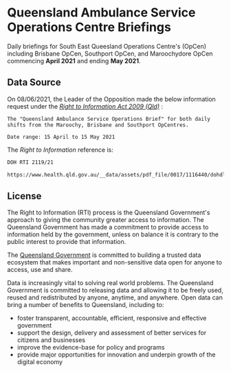 
# Queensland Ambulance Service Operations Centre Briefings

Daily briefings for South East Queesland Operations Centre's (OpCen) including Brisbane OpCen, Southport OpCen, and Maroochydore OpCen commencing **April 2021** and ending **May 2021**.


## Data Source

On 08/06/2021, the Leader of the Opposition made the below information request under the _[Right to Information Act 2009 (Qld)](https://www.legislation.qld.gov.au/view/html/inforce/current/act-2009-013)_ :

```
The "Queensland Ambulance Service Operations Brief" for both daily shifts from the Maroochy, Brisbane and Southport OpCentres.

Date range: 15 April to 15 May 2021
```

The _Right to Information_ reference is:
```bash
DOH RTI 2119/21
```

```bash
https://www.health.qld.gov.au/__data/assets/pdf_file/0017/1116440/dohdl20212119.pdf
```


## License

The Right to Information (RTI) process is the Queensland Government's approach to giving the community greater access to information. The Queensland Government has made a commitment to provide access to information held by the government, unless on balance it is contrary to the public interest to provide that information.

The [Queensland Government](https://www.data.qld.gov.au) is committed to building a trusted data ecosystem that makes important and non-sensitive data open for anyone to access, use and share.

Data is increasingly vital to solving real world problems. The Queensland Government is committed to releasing data and allowing it to be freely used, reused and redistributed by anyone, anytime, and anywhere. Open data can bring a number of benefits to Queensland, including to: 

* foster transparent, accountable, efficient, responsive and effective government
* support the design, delivery and assessment of better services for citizens and businesses
* improve the evidence-base for policy and programs
* provide major opportunities for innovation and underpin growth of the digital economy
